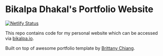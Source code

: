 # Bikalpa Dhakal's Portfolio Website

[![Netlify Status](https://api.netlify.com/api/v1/badges/8e682e97-2b50-4a5e-a733-21eb3d44e1e6/deploy-status)](https://app.netlify.com/sites/bikalpa/deploys)

This repo contains code for my personal website which can be accessed via [bikalpa.io](https://bikalpa.io).

Built on top of awesome portfolio template by [Brittany Chiang](https://github.com/bchiang7/v4).
